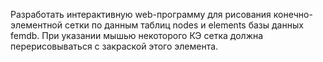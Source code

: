 Разработать интерактивную web-программу для рисования конечно-элементной сетки по данным таблиц nodes и elements базы данных femdb. При указании мышью некоторого КЭ сетка должна перерисовываться с закраской этого элемента.

